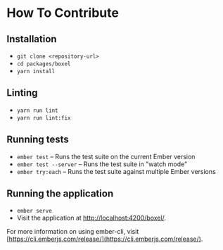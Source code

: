 # How To Contribute

## Installation

* `git clone <repository-url>`
* `cd packages/boxel`
* `yarn install`

## Linting

* `yarn run lint`
* `yarn run lint:fix`

## Running tests

* `ember test` – Runs the test suite on the current Ember version
* `ember test --server` – Runs the test suite in "watch mode"
* `ember try:each` – Runs the test suite against multiple Ember versions

## Running the application

* `ember serve`
* Visit the application at [http://localhost:4200/boxel/](http://localhost:4200/boxel/).

For more information on using ember-cli, visit [https://cli.emberjs.com/release/](https://cli.emberjs.com/release/).
